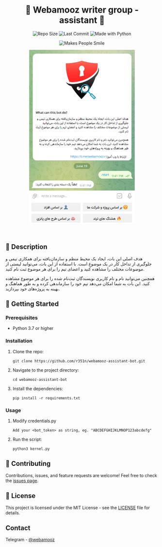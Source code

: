

<h1 align="center">👥 Webamooz writer group - assistant 👥</h1>

<p align="center">
    <img src="https://img.shields.io/github/repo-size/r351n/webamooz-assistant-bot" alt="Repo Size">
    <img src="https://img.shields.io/github/last-commit/r351n/webamooz-assistant-bot" alt="Last Commit">
    <img src="https://img.shields.io/badge/Made%20with-Python-1f425f.svg" alt="Made with Python">

</p>

<p align="center">
    <img src="https://forthebadge.com/images/badges/makes-people-smile.svg" alt="Makes People Smile">
</p>

<p align="center">
    <img src="https://raw.githubusercontent.com/r351n/webamooz-assistant-bot/main/Screenshot.png" alt="Demo" width="348" height="573">
</p>

<br>

## 📖 Description

هدف اصلی این بات، ایجاد یک محیط منظم و سازمان‌یافته برای همکاری تیمی و جلوگیری از تداخل کار در یک موضوع است. با استفاده از این بات، می‌توانید لیستی از موضوعات مختلف را مشاهده کنید و اعضای تیم را برای هر موضوع ثبت نام کنید. 

همچنین می‌توانید نام و نام کاربری نویسندگان ثبت‌نام شده را برای هر موضوع مشاهده کنید. این بات به شما امکان می‌دهد تیم خود را سازماندهی کرده و به طور هماهنگ و بهینه به پروژه‌های خود بپردازید.



## 🚀 Getting Started

### Prerequisites

* Python 3.7 or higher

### Installation

1. Clone the repo:
    ```
    git clone https://github.com/r351n/webamooz-assistant-bot.git
    ```

2. Navigate to the project directory:
    ```
    cd webamooz-assistant-bot
    ```

3. Install the dependencies:
    ```
    pip install -r requirements.txt
    ```

### Usage

1. Modify credentials.py
   ```
   Add your <bot_token> as string, eg. "ABCDEFGHIJKLMNOP123abcdefg"
   ```

2. Run the script:
    ```
    python3 kernel.py
    ```

## 🤝 Contributing

Contributions, issues, and feature requests are welcome! Feel free to check the [issues page](https://github.com/r351n/webamooz-assistant-bot/issues).

## 📝 License

This project is licensed under the MIT License - see the [LICENSE](https://github.com/r351n/webamooz-assistant-bot/blob/main/LICENSE) file for details.

<!-- CONTACT -->
## Contact

Telegram - [@webamooz](https://t.me/webamoozir)
